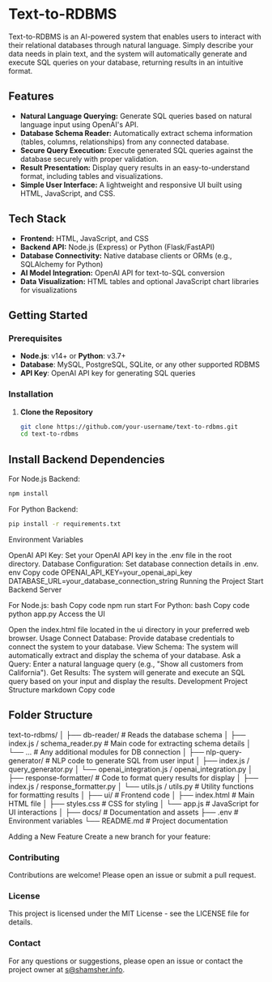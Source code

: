 # Text-to-RDBMS

Text-to-RDBMS is an AI-powered system that enables users to interact with their relational databases through natural language. Simply describe your data needs in plain text, and the system will automatically generate and execute SQL queries on your database, returning results in an intuitive format.

## Features

- **Natural Language Querying:** Generate SQL queries based on natural language input using OpenAI's API.
- **Database Schema Reader:** Automatically extract schema information (tables, columns, relationships) from any connected database.
- **Secure Query Execution:** Execute generated SQL queries against the database securely with proper validation.
- **Result Presentation:** Display query results in an easy-to-understand format, including tables and visualizations.
- **Simple User Interface:** A lightweight and responsive UI built using HTML, JavaScript, and CSS.

## Tech Stack

- **Frontend:** HTML, JavaScript, and CSS
- **Backend API:** Node.js (Express) or Python (Flask/FastAPI)
- **Database Connectivity:** Native database clients or ORMs (e.g., SQLAlchemy for Python)
- **AI Model Integration:** OpenAI API for text-to-SQL conversion
- **Data Visualization:** HTML tables and optional JavaScript chart libraries for visualizations

## Getting Started

### Prerequisites

- **Node.js**: v14+ or **Python**: v3.7+
- **Database**: MySQL, PostgreSQL, SQLite, or any other supported RDBMS
- **API Key**: OpenAI API key for generating SQL queries

### Installation

1. **Clone the Repository**

   ```bash
   git clone https://github.com/your-username/text-to-rdbms.git
   cd text-to-rdbms

## Install Backend Dependencies

For Node.js Backend:
```bash
npm install
```

For Python Backend:
```bash
pip install -r requirements.txt
```

Environment Variables

OpenAI API Key: Set your OpenAI API key in the .env file in the root directory.
Database Configuration: Set database connection details in .env.
env
Copy code
OPENAI_API_KEY=your_openai_api_key
DATABASE_URL=your_database_connection_string
Running the Project
Start Backend Server

For Node.js:
bash
Copy code
npm run start
For Python:
bash
Copy code
python app.py
Access the UI

Open the index.html file located in the ui directory in your preferred web browser.
Usage
Connect Database:
Provide database credentials to connect the system to your database.
View Schema:
The system will automatically extract and display the schema of your database.
Ask a Query:
Enter a natural language query (e.g., "Show all customers from California").
Get Results:
The system will generate and execute an SQL query based on your input and display the results.
Development
Project Structure
markdown
Copy code

## Folder Structure

text-to-rdbms/
│
├── db-reader/                    # Reads the database schema
│   ├── index.js / schema_reader.py  # Main code for extracting schema details
│   └── ...                       # Any additional modules for DB connection
│
├── nlp-query-generator/          # NLP code to generate SQL from user input
│   ├── index.js / query_generator.py
│   └── openai_integration.js / openai_integration.py
│
├── response-formatter/           # Code to format query results for display
│   ├── index.js / response_formatter.py
│   └── utils.js / utils.py       # Utility functions for formatting results
│
├── ui/                           # Frontend code
│   ├── index.html               # Main HTML file
│   ├── styles.css               # CSS for styling
│   └── app.js                   # JavaScript for UI interactions
│
├── docs/                         # Documentation and assets
├── .env                          # Environment variables
└── README.md                     # Project documentation

Adding a New Feature
Create a new branch for your feature:



### Contributing
Contributions are welcome! Please open an issue or submit a pull request.

### License
This project is licensed under the MIT License - see the LICENSE file for details.

### Contact
For any questions or suggestions, please open an issue or contact the project owner at s@shamsher.info.